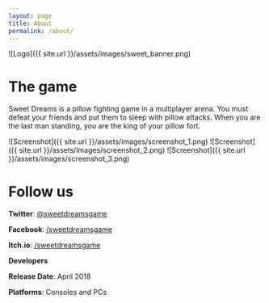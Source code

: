 ```yaml
---
layout: page
title: About
permalink: /about/
---
```


![Logo]({{ site.url }}/assets/images/sweet_banner.png)

The game
======
Sweet Dreams is a pillow fighting game in a multiplayer arena.
You must defeat your friends and put them to sleep with pillow attacks.
When you are the last man standing, you are the king of your pillow fort. 


![Screenshot]({{ site.url }}/assets/images/screenshot_1.png)
![Screenshot]({{ site.url }}/assets/images/screenshot_2.png)
![Screenshot]({{ site.url }}/assets/images/screenshot_3.png)




Follow us
======
**Twitter**: [@sweetdreamsgame](https://www.twitter.com/sweetdreamsgame)

**Facebook**: [/sweetdreamsgame](https://www.fb.com/sweetdreamsgame)

**Itch.io**: [/sweetdreamsgame](https://onirictails.itch.io/sweetdreams)


**Developers**

**Release Date**: April 2018

**Platforms**: Consoles and PCs



